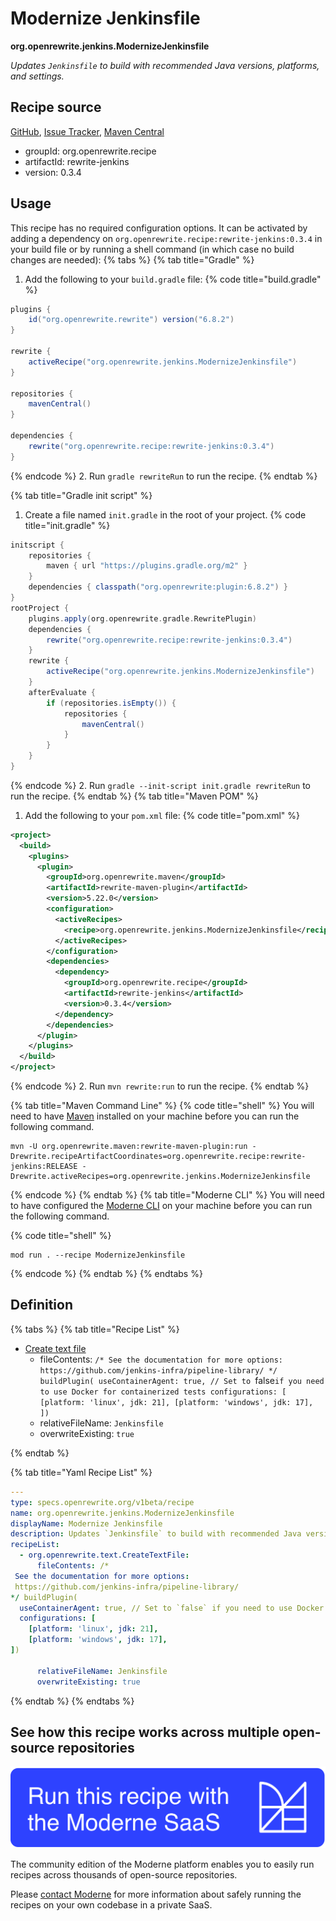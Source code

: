 # Modernize Jenkinsfile

**org.openrewrite.jenkins.ModernizeJenkinsfile**

_Updates `Jenkinsfile` to build with recommended Java versions, platforms, and settings._

## Recipe source

[GitHub](https://github.com/openrewrite/rewrite-jenkins/blob/main/src/main/resources/META-INF/rewrite/rewrite.yml), [Issue Tracker](https://github.com/openrewrite/rewrite-jenkins/issues), [Maven Central](https://central.sonatype.com/artifact/org.openrewrite.recipe/rewrite-jenkins/0.3.4/jar)

* groupId: org.openrewrite.recipe
* artifactId: rewrite-jenkins
* version: 0.3.4


## Usage

This recipe has no required configuration options. It can be activated by adding a dependency on `org.openrewrite.recipe:rewrite-jenkins:0.3.4` in your build file or by running a shell command (in which case no build changes are needed): 
{% tabs %}
{% tab title="Gradle" %}
1. Add the following to your `build.gradle` file:
{% code title="build.gradle" %}
```groovy
plugins {
    id("org.openrewrite.rewrite") version("6.8.2")
}

rewrite {
    activeRecipe("org.openrewrite.jenkins.ModernizeJenkinsfile")
}

repositories {
    mavenCentral()
}

dependencies {
    rewrite("org.openrewrite.recipe:rewrite-jenkins:0.3.4")
}
```
{% endcode %}
2. Run `gradle rewriteRun` to run the recipe.
{% endtab %}

{% tab title="Gradle init script" %}
1. Create a file named `init.gradle` in the root of your project.
{% code title="init.gradle" %}
```groovy
initscript {
    repositories {
        maven { url "https://plugins.gradle.org/m2" }
    }
    dependencies { classpath("org.openrewrite:plugin:6.8.2") }
}
rootProject {
    plugins.apply(org.openrewrite.gradle.RewritePlugin)
    dependencies {
        rewrite("org.openrewrite.recipe:rewrite-jenkins:0.3.4")
    }
    rewrite {
        activeRecipe("org.openrewrite.jenkins.ModernizeJenkinsfile")
    }
    afterEvaluate {
        if (repositories.isEmpty()) {
            repositories {
                mavenCentral()
            }
        }
    }
}
```
{% endcode %}
2. Run `gradle --init-script init.gradle rewriteRun` to run the recipe.
{% endtab %}
{% tab title="Maven POM" %}
1. Add the following to your `pom.xml` file:
{% code title="pom.xml" %}
```xml
<project>
  <build>
    <plugins>
      <plugin>
        <groupId>org.openrewrite.maven</groupId>
        <artifactId>rewrite-maven-plugin</artifactId>
        <version>5.22.0</version>
        <configuration>
          <activeRecipes>
            <recipe>org.openrewrite.jenkins.ModernizeJenkinsfile</recipe>
          </activeRecipes>
        </configuration>
        <dependencies>
          <dependency>
            <groupId>org.openrewrite.recipe</groupId>
            <artifactId>rewrite-jenkins</artifactId>
            <version>0.3.4</version>
          </dependency>
        </dependencies>
      </plugin>
    </plugins>
  </build>
</project>
```
{% endcode %}
2. Run `mvn rewrite:run` to run the recipe.
{% endtab %}

{% tab title="Maven Command Line" %}
{% code title="shell" %}
You will need to have [Maven](https://maven.apache.org/download.cgi) installed on your machine before you can run the following command.

```shell
mvn -U org.openrewrite.maven:rewrite-maven-plugin:run -Drewrite.recipeArtifactCoordinates=org.openrewrite.recipe:rewrite-jenkins:RELEASE -Drewrite.activeRecipes=org.openrewrite.jenkins.ModernizeJenkinsfile
```
{% endcode %}
{% endtab %}
{% tab title="Moderne CLI" %}
You will need to have configured the [Moderne CLI](https://docs.moderne.io/moderne-cli/cli-intro) on your machine before you can run the following command.

{% code title="shell" %}
```shell
mod run . --recipe ModernizeJenkinsfile
```
{% endcode %}
{% endtab %}
{% endtabs %}

## Definition

{% tabs %}
{% tab title="Recipe List" %}
* [Create text file](../text/createtextfile.md)
  * fileContents: `/*
 See the documentation for more options:
 https://github.com/jenkins-infra/pipeline-library/
*/ buildPlugin(
  useContainerAgent: true, // Set to `false` if you need to use Docker for containerized tests
  configurations: [
    [platform: 'linux', jdk: 21],
    [platform: 'windows', jdk: 17],
])
`
  * relativeFileName: `Jenkinsfile`
  * overwriteExisting: `true`

{% endtab %}

{% tab title="Yaml Recipe List" %}
```yaml
---
type: specs.openrewrite.org/v1beta/recipe
name: org.openrewrite.jenkins.ModernizeJenkinsfile
displayName: Modernize Jenkinsfile
description: Updates `Jenkinsfile` to build with recommended Java versions, platforms, and settings.
recipeList:
  - org.openrewrite.text.CreateTextFile:
      fileContents: /*
 See the documentation for more options:
 https://github.com/jenkins-infra/pipeline-library/
*/ buildPlugin(
  useContainerAgent: true, // Set to `false` if you need to use Docker for containerized tests
  configurations: [
    [platform: 'linux', jdk: 21],
    [platform: 'windows', jdk: 17],
])

      relativeFileName: Jenkinsfile
      overwriteExisting: true

```
{% endtab %}
{% endtabs %}

## See how this recipe works across multiple open-source repositories

[![Moderne Link Image](/.gitbook/assets/ModerneRecipeButton.png)](https://app.moderne.io/recipes/org.openrewrite.jenkins.ModernizeJenkinsfile)

The community edition of the Moderne platform enables you to easily run recipes across thousands of open-source repositories.

Please [contact Moderne](https://moderne.io/product) for more information about safely running the recipes on your own codebase in a private SaaS.
